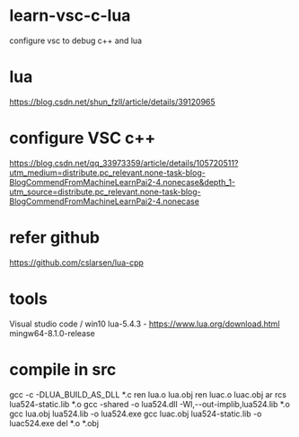 # learn-vsc-c-lua
configure vsc to debug c++ and lua
# lua
https://blog.csdn.net/shun_fzll/article/details/39120965
# configure VSC c++
https://blog.csdn.net/qq_33973359/article/details/105720511?utm_medium=distribute.pc_relevant.none-task-blog-BlogCommendFromMachineLearnPai2-4.nonecase&depth_1-utm_source=distribute.pc_relevant.none-task-blog-BlogCommendFromMachineLearnPai2-4.nonecase
# refer github
https://github.com/cslarsen/lua-cpp
# tools
Visual studio code / win10
lua-5.4.3 - https://www.lua.org/download.html
mingw64-8.1.0-release

# compile in src
gcc -c -DLUA_BUILD_AS_DLL *.c
ren lua.o lua.obj
ren luac.o luac.obj
ar rcs lua524-static.lib  *.o
gcc -shared -o lua524.dll -Wl,--out-implib,lua524.lib *.o
gcc lua.obj lua524.lib -o lua524.exe
gcc luac.obj lua524-static.lib -o luac524.exe
del *.o *.obj